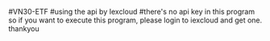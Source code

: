 #VN30-ETF
#using the api by Iexcloud
#there's no api key in this program so if you want to execute this program, please login to iexcloud and get one.
thankyou

